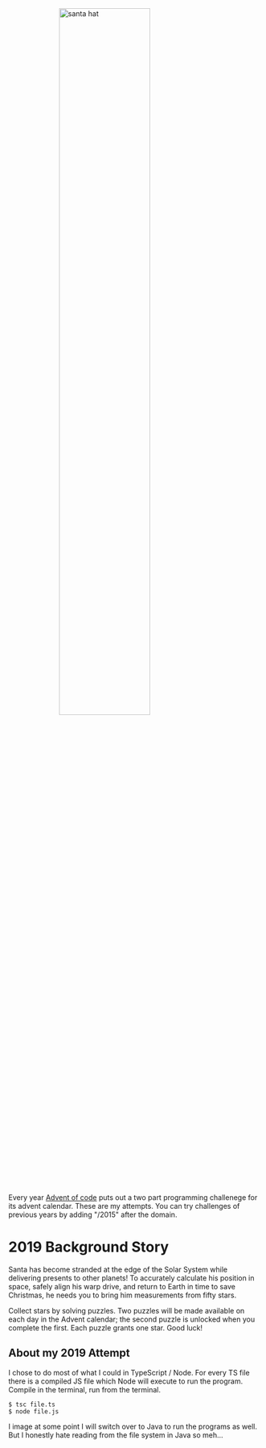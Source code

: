 <!DOCTYPE html>
<html>
<head>
<meta charset="UTF-8">
</head>

<body>
<div>
    <img src="https://pbs.twimg.com/media/EFs21m0XYAIjq4T.jpg" width="60%" height="auto" style="display:block;margin:0 auto;" alt="santa hat"/>
</div>

Every year [Advent of code](https://adventofcode.com/) puts out a two part programming challenege for its advent calendar.  These are my attempts.  You can try challenges of previous years by adding "/2015" after the domain.

# 2019 Background Story
Santa has become stranded at the edge of the Solar System while delivering presents to other planets! To accurately calculate his position in space, safely align his warp drive, and return to Earth in time to save Christmas, he needs you to bring him measurements from fifty stars.

Collect stars by solving puzzles. Two puzzles will be made available on each day in the Advent calendar; the second puzzle is unlocked when you complete the first. Each puzzle grants one star. Good luck!

## About my 2019 Attempt

I chose to do most of what I could in TypeScript / Node.  For every TS file there is a compiled JS file which Node will execute to run the program.  Compile in the terminal, run from the terminal.

    $ tsc file.ts
    $ node file.js

I image at some point I will switch over to Java to run the programs as well.  But I honestly hate reading from the file system in Java so meh...


</body>

</html>
